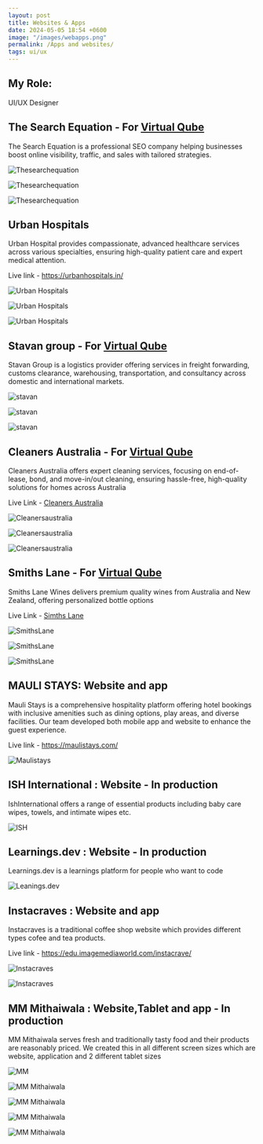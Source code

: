 ```yaml
---
layout: post
title: Websites & Apps
date: 2024-05-05 18:54 +0600
image: "/images/webapps.png"
permalink: /Apps and websites/
tags: ui/ux
---
```


## My Role:

UI/UX Designer

## The Search Equation - For [Virtual Qube](https://www.vqubetech.com/)
The Search Equation is a professional SEO company helping businesses boost online visibility, traffic, and sales with tailored strategies.

![Thesearchequation](../images/seo.png)

![Thesearchequation](../images/TabTSE.png)

![Thesearchequation](../images/tse2.jpg)

## Urban Hospitals
Urban Hospital provides compassionate, advanced healthcare services across various specialties, ensuring high-quality patient care and expert medical attention.

Live link - https://urbanhospitals.in/

![Urban Hospitals](../images/UH1.jpg)

![Urban Hospitals](../images/UH2.jpg)

![Urban Hospitals](../images/TabUH.png)

## Stavan group - For [Virtual Qube](https://www.vqubetech.com/)
Stavan Group is a logistics provider offering services in freight forwarding, customs clearance, warehousing, transportation, and consultancy across domestic and international markets.

![stavan](../images/stavan.png)

![stavan](../images/TabS.png)

![stavan](../images/Stavan2.jpg)

## Cleaners Australia - For [Virtual Qube](https://www.vqubetech.com/)
Cleaners Australia offers expert cleaning services, focusing on end-of-lease, bond, and move-in/out cleaning, ensuring hassle-free, high-quality solutions for homes across Australia

Live Link - [Cleaners Australia](https://cleanersaustralia.com.au/)

![Cleanersaustralia](../images/cleaner.png)

![Cleanersaustralia](../images/TabCA.png)

![Cleanersaustralia](../images/CA2.jpg)

## Smiths Lane - For [Virtual Qube](https://www.vqubetech.com/)
Smiths Lane Wines delivers premium quality wines from Australia and New Zealand, offering personalized bottle options

Live Link - [Simths Lane](https://smithslanewines.com.au/)

![SmithsLane](../images/TabSL.png)

![SmithsLane](../images/smiths.png)

![SmithsLane](../images/SL2.jpg)

## MAULI STAYS: Website and app
Mauli Stays is a comprehensive hospitality platform offering hotel bookings with inclusive amenities such as dining options, play areas, and diverse facilities. Our team developed both mobile app and website to enhance the guest experience.

Live link - https://maulistays.com/

![Maulistays](../images/Maulistays.png)


## ISH International : Website - In production
IshInternational offers a range of essential products including baby care wipes, towels, and intimate wipes etc.

![ISH](../images/ISH.png)

## Learnings.dev : Website - In production
Learnings.dev is a learnings platform for people who want to code

![Leanings.dev](../images/Learnings.png)

## Instacraves : Website and app
Instacraves is a traditional coffee shop website which provides different types cofee and tea products.

Live link - https://edu.imagemediaworld.com/instacrave/

![Instacraves](../images/Insta.png)

![Instacraves](../images/Instacraves.png)


## MM Mithaiwala : Website,Tablet and app - In production
MM Mithaiwala serves fresh and traditionally tasty food and their products are reasonably priced. We created this in all different screen sizes which are website, application and 2 different tablet sizes

![MM](../images/MMM.png)

![MM Mithaiwala](../images/Brandg.png)

![MM Mithaiwala](../images/Prototyping.png)

![MM Mithaiwala](../images/MMobile.png)

![MM Mithaiwala](../images/MMTAB.png)